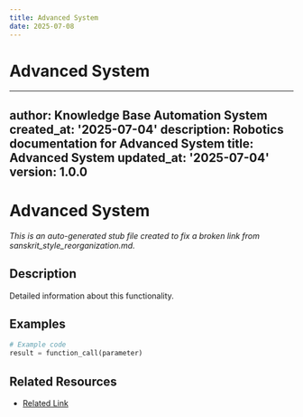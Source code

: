 ```yaml
---
title: Advanced System
date: 2025-07-08
---
```


# Advanced System

---
author: Knowledge Base Automation System
created_at: '2025-07-04'
description: Robotics documentation for Advanced System
title: Advanced System
updated_at: '2025-07-04'
version: 1.0.0
---

# Advanced System

*This is an auto-generated stub file created to fix a broken link from sanskrit_style_reorganization.md.*

## Description

Detailed information about this functionality.

## Examples

```python
# Example code
result = function_call(parameter)
```

## Related Resources

- [Related Link](./related_resource.md)
